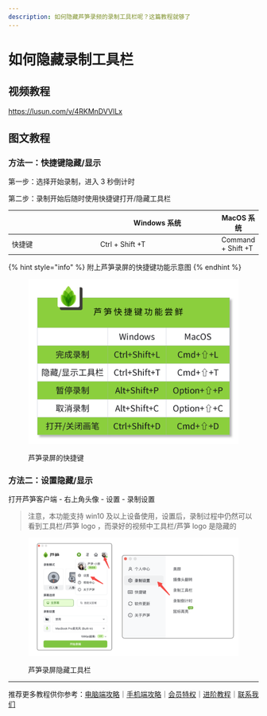 ```yaml
---
description: 如何隐藏芦笋录频的录制工具栏呢？这篇教程就够了
---
```


# 如何隐藏录制工具栏

## 视频教程

https://lusun.com/v/4RKMnDVVlLx

## 图文教程

### 方法一：快捷键隐藏/显示 <a href="#e6-96-b9-e6-b3-95-e4-b8-80-ef-bc-9a-e5-bf-ab-e6-8d-b7-e9-94-ae-e9-9a-90-e8-97-8f-e6-98-be-e7-a4-ba" id="e6-96-b9-e6-b3-95-e4-b8-80-ef-bc-9a-e5-bf-ab-e6-8d-b7-e9-94-ae-e9-9a-90-e8-97-8f-e6-98-be-e7-a4-ba"></a>

第一步：选择开始录制，进入 3 秒倒计时

第二步：录制开始后随时使用快捷键打开/隐藏工具栏

<table><thead><tr><th width="164"></th><th width="230">Windows 系统</th><th>MacOS 系统</th></tr></thead><tbody><tr><td>快捷键</td><td>Ctrl + Shift +T</td><td>Command + Shift +T</td></tr></tbody></table>

{% hint style="info" %}
附上芦笋录屏的快捷键功能示意图
{% endhint %}

<figure><img src="../.gitbook/assets/kuaijiejian.png" alt=""><figcaption><p>芦笋录屏的快捷键</p></figcaption></figure>

### 方法二：设置隐藏/显示 <a href="#e6-96-b9-e6-b3-95-e4-ba-8c-ef-bc-9a-e8-ae-be-e7-bd-ae-e9-9a-90-e8-97-8f-e6-98-be-e7-a4-ba" id="e6-96-b9-e6-b3-95-e4-ba-8c-ef-bc-9a-e8-ae-be-e7-bd-ae-e9-9a-90-e8-97-8f-e6-98-be-e7-a4-ba"></a>

打开芦笋客户端 - 右上角头像 - 设置 - 录制设置

> 注意，本功能支持 win10 及以上设备使用，设置后，录制过程中仍然可以看到工具栏/芦笋 logo ，而录好的视频中工具栏/芦笋 logo 是隐藏的



<figure><img src="../.gitbook/assets/shezhiyincang.png" alt=""><figcaption><p>芦笋录屏隐藏工具栏</p></figcaption></figure>

***

推荐更多教程供你参考：[电脑端攻略](../basic/pc.md)｜[手机端攻略](../basic/phone.md)｜[会员特权](../basic/vip.md)｜[进阶教程](../advanced/)｜[联系我们](../contact/)
